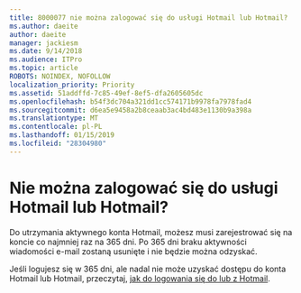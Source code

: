 ```yaml
---
title: 8000077 nie można zalogować się do usługi Hotmail lub Hotmail?
ms.author: daeite
author: daeite
manager: jackiesm
ms.date: 9/14/2018
ms.audience: ITPro
ms.topic: article
ROBOTS: NOINDEX, NOFOLLOW
localization_priority: Priority
ms.assetid: 51addffd-7c85-49ef-8ef5-dfa2605605dc
ms.openlocfilehash: b54f3dc704a321dd1cc574171b9978fa7978fad4
ms.sourcegitcommit: d6ea5e9458a2b8ceaab3ac4bd483e1130b9a398a
ms.translationtype: MT
ms.contentlocale: pl-PL
ms.lasthandoff: 01/15/2019
ms.locfileid: "28304980"
---
```

# <a name="cant-sign-in-to-hotmail-or-outlookcom"></a>Nie można zalogować się do usługi Hotmail lub Hotmail?

Do utrzymania aktywnego konta Hotmail, możesz musi zarejestrować się na koncie co najmniej raz na 365 dni. Po 365 dni braku aktywności wiadomości e-mail zostaną usunięte i nie będzie można odzyskać.
  
Jeśli logujesz się w 365 dni, ale nadal nie może uzyskać dostępu do konta Hotmail lub Hotmail, przeczytaj, [jak do logowania się do lub z Hotmail](https://go.microsoft.com/fwlink/?linkid=2005840&amp;clcid=0x409).
  

